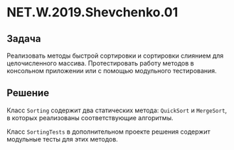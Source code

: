 # NET.W.2019.Shevchenko.01

## Задача

Реализовать методы быстрой сортировки и сортировки слиянием для целочисленного массива. Протестировать работу методов в консольном приложении или с помощью модульного тестирования.

## Решение

Класс `Sorting` содержит два статических метода: `QuickSort` и `MergeSort`, в которых реализованы соответствующие алгоритмы.

Класс `SortingTests` в дополнительном проекте решения содержит модульные тесты для этих методов.